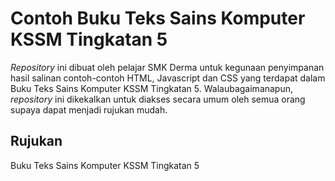 # Contoh Buku Teks Sains Komputer KSSM Tingkatan 5
_Repository_ ini dibuat oleh pelajar SMK Derma untuk kegunaan penyimpanan hasil salinan contoh-contoh HTML, Javascript dan CSS yang terdapat dalam Buku Teks Sains Komputer KSSM Tingkatan 5. Walaubagaimanapun, _repository_ ini dikekalkan untuk diakses secara umum oleh semua orang supaya dapat menjadi rujukan mudah.

## Rujukan
Buku Teks Sains Komputer KSSM Tingkatan 5
